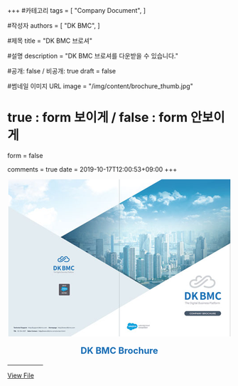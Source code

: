 +++
#카테고리
tags = [
    "Company Document",
]

#작성자
authors = [
    "DK BMC",
]

#제목
title = "DK BMC 브로셔"

#설명
description = "DK BMC 브로셔를 다운받을 수 있습니다."

#공개: false / 비공개: true
draft = false

#썸네일 이미지 URL
image = "/img/content/brochure_thumb.jpg"

# true : form 보이게 / false : form 안보이게
form = false

comments = true
date = 2019-10-17T12:00:53+09:00
+++

<!-- 게시글 내용 -->
<img src="/img/content/brochure_thumb.jpg" style="display:block;margin:0 auto;" alt=""/>
<p style="font-size:20px;font-weight:bold;text-align:center;color:#176db5;">DK BMC Brochure</p>
<hr style="width:80px;"/>

<a href="http://dkbmc.com/lib/files/dkbmc_brochure.pdf" class="content-btn__a" target="_blank">
View File</a>
